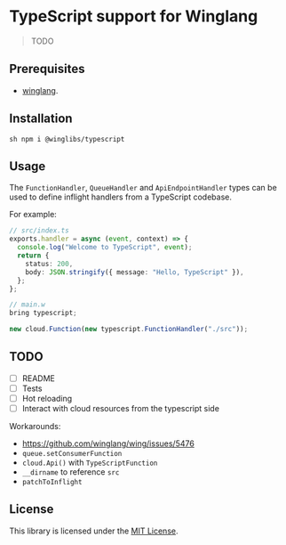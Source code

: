 # TypeScript support for Winglang

> TODO

## Prerequisites

* [winglang](https://winglang.io).

## Installation

`sh
npm i @winglibs/typescript
`

## Usage

The `FunctionHandler`, `QueueHandler` and `ApiEndpointHandler` types can be used to define inflight
handlers from a TypeScript codebase.

For example:

```ts
// src/index.ts
exports.handler = async (event, context) => {
  console.log("Welcome to TypeScript", event);
  return {
    status: 200,
    body: JSON.stringify({ message: "Hello, TypeScript" }),
  };
};
```

```js
// main.w
bring typescript;

new cloud.Function(new typescript.FunctionHandler("./src"));
```

## TODO

- [ ] README
- [ ] Tests
- [ ] Hot reloading
- [ ] Interact with cloud resources from the typescript side

Workarounds:

* https://github.com/winglang/wing/issues/5476
* `queue.setConsumerFunction`
* `cloud.Api()` with `TypeScriptFunction`
* `__dirname` to reference `src`
* `patchToInflight`

## License

This library is licensed under the [MIT License](./LICENSE).
